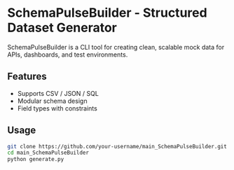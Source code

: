 # SchemaPulseBuilder - Structured Dataset Generator

SchemaPulseBuilder is a CLI tool for creating clean, scalable mock data for APIs, dashboards, and test environments.

## Features
- Supports CSV / JSON / SQL  
- Modular schema design  
- Field types with constraints  

## Usage
```bash
git clone https://github.com/your-username/main_SchemaPulseBuilder.git
cd main_SchemaPulseBuilder
python generate.py
